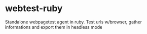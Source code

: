 webtest-ruby
============

Standalone webpagetest agent in ruby. Test urls w/browser, gather informations and export them in headless mode